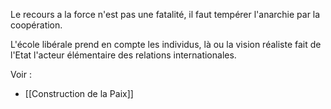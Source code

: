 Le recours a la force n'est pas une fatalité, il faut tempérer l'anarchie par la coopération.

L'école libérale prend en compte les individus, là ou la vision réaliste fait de l'Etat l'acteur élémentaire des relations internationales.

Voir : 

- [[Construction de la Paix]]